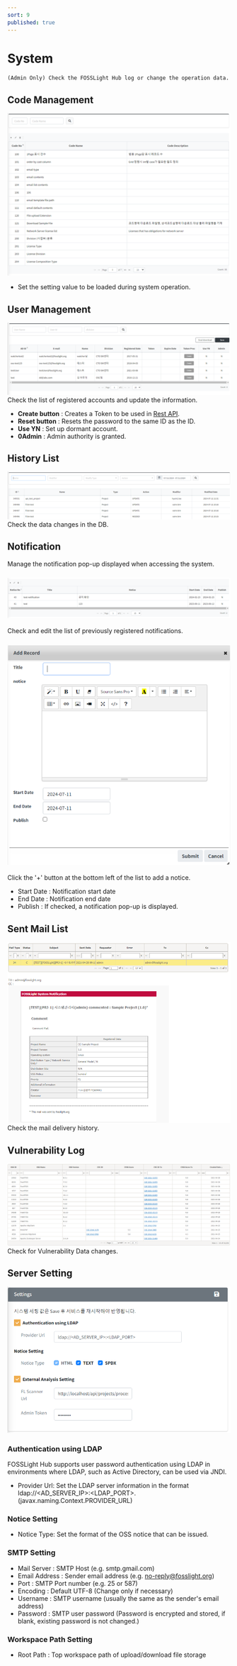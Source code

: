 ```yaml
---
sort: 9
published: true
---
```

# System
```note
(Admin Only) Check the FOSSLight Hub log or change the operation data.
```

## Code Management
![config](images/9_system_code.PNG)
- Set the setting value to be loaded during system operation.

## User Management
![config](images/9_system_user.PNG)
Check the list of registered accounts and update the information.
- **Create button** : Creates a Token to be used in [Rest API](../advanced/2_rest_api.md).
- **Reset button** : Resets the password to the same ID as the ID.
- **Use YN** : Set up dormant account.
- **0Admin** : Admin authority is granted.

## History List
![config](images/9_system_history.PNG)
Check the data changes in the DB.

## Notification
Manage the notification pop-up displayed when accessing the system.
### ![config](images/9_system_noti_list.PNG)
Check and edit the list of previously registered notifications.

### ![config](images/9_system_noti_add.PNG)

Click the '+' button at the bottom left of the list to add a notice.
- Start Date : Notification start date
- End Date : Notification end date
- Publish : If checked, a notification pop-up is displayed.

## Sent Mail List
![config](images/9_system_mail.png)
Check the mail delivery history.

## Vulnerability Log
![config](images/9_system_vul.png)
Check for Vulnerability Data changes.


## Server Setting
![config](images/9_system_server.PNG)
### Authentication using LDAP
FOSSLight Hub supports user password authentication using LDAP in environments where LDAP, such as Active Directory, can be used via JNDI.
- Provider Url: Set the LDAP server information in the format ldap://&lt;AD_SERVER_IP&gt;:&lt;LDAP_PORT&gt;. (javax.naming.Context.PROVIDER_URL)

### Notice Setting
- Notice Type: Set the format of the OSS notice that can be issued.

### SMTP Setting
- Mail Server : SMTP Host (e.g. smtp.gmail.com)
- Email Address : Sender email address (e.g. no-reply@fosslight.org)
- Port : SMTP Port number (e.g. 25 or 587)
- Encoding : Default UTF-8 (Change only if necessary)
- Username : SMTP username (usually the same as the sender's email address)
- Password : SMTP user password (Password is encrypted and stored, if blank, existing password is not changed.)

### Workspace Path Setting
- Root Path : Top workspace path of upload/download file storage
